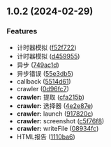 ## 1.0.2 (2024-02-29)


### Features

* 计时器模拟 ([f52f722](https://github.com/bobolovecat/tool/commit/f52f72226fdbc1ff5a8cd7053b39edb8624d182b))
* 计时器模拟 ([d459955](https://github.com/bobolovecat/tool/commit/d4599555e8e68151e8e9fea3bfae8a16a930253d))
* 异步 ([749ac1d](https://github.com/bobolovecat/tool/commit/749ac1d78b335b357b9c22402c01b656c9462a9b))
* 异步错误 ([55e3db5](https://github.com/bobolovecat/tool/commit/55e3db5fc9190ee445ef60ad2f5774c97a232243))
* callback ([5514d61](https://github.com/bobolovecat/tool/commit/5514d6120dfa60fbc6722df964661e0eef41504b))
* crawler ([0d96fc7](https://github.com/bobolovecat/tool/commit/0d96fc7a258bad7387c4b2f3d9541d98dff9a3d5))
* **crawler:** 提取 ([cfa215b](https://github.com/bobolovecat/tool/commit/cfa215b2824c7c5c0e517878431f5c4a1ad9550d))
* **crawler:** 选择器 ([4e2e87e](https://github.com/bobolovecat/tool/commit/4e2e87e9a1bb391208446549fd9d004309c9b9be))
* **crawler:** launch ([917820c](https://github.com/bobolovecat/tool/commit/917820c66b183035e0455a93c05b9c7d1d64addc))
* **crawler:** screenshot ([c5f76f8](https://github.com/bobolovecat/tool/commit/c5f76f80ca9cc49a11cc3f5e5242b63e96d0e26c))
* **crawler:** writeFile ([08934fc](https://github.com/bobolovecat/tool/commit/08934fc22564c9deb3dc4fc4dc4ae3d8be0f898d))
* HTML报告 ([1110ba6](https://github.com/bobolovecat/tool/commit/1110ba65bea10cb19f1beb9f0f3281ae37ef994e))



